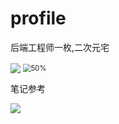 # profile

后端工程师一枚,二次元宅

  <img align="center" src="https://github-readme-stats.vercel.app/api/top-langs/?username=tearsforyears&layout=compact&hide=html,Tex,Jupyter Notebook,scss,vue,css&&bg_color=30,e96443,904e95&title_color=fff&text_color=fff" />

<img src="https://github-readme-stats.vercel.app/api?username=tearsforyears&amp;bg_color=30,e96443,904e95&amp;title_color=fff&amp;text_color=fff" alt="50%" style="zoom:80%;" />

笔记参考

<a href="https://github.com/anuraghazra/convoychat">
  <img align="center" src="https://github-readme-stats.vercel.app/api/pin/?username=tearsforyears&repo=note&&bg_color=30,e96443,904e95&title_color=fff&text_color=fff" /></a>

